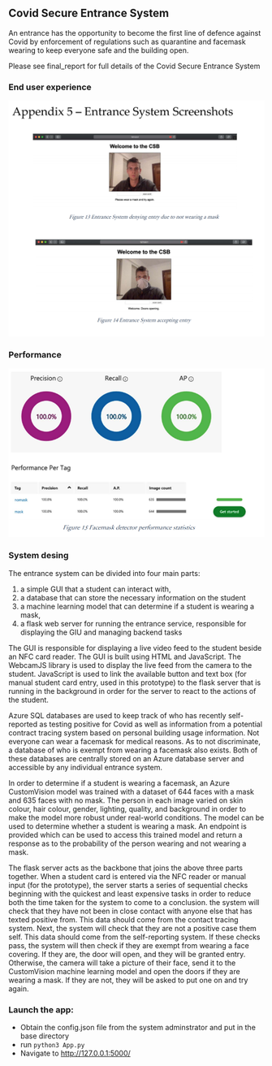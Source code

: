 ## Covid Secure Entrance System
An entrance has the opportunity to become the first line of defence against Covid by enforcement of regulations such as 
quarantine and facemask wearing to keep everyone safe and the building open.

Please see final_report for full details of the Covid Secure Entrance System
### End user experience
![Alt text](./readme_resources/what_user_sees.png?raw=true "Title")


### Performance
![Alt text](./readme_resources/performance.png?raw=true "Title")

### System desing
The entrance system can be divided into four main parts: 
1. a simple GUI that a student can interact with,
2. a database that can store the necessary information on the student
3. a machine learning model that can determine if a 
student is wearing a mask,
4. a flask web server for running the entrance service, responsible for displaying the GIU 
and managing backend tasks

The GUI is responsible for displaying a live video feed to the student beside an NFC card reader. The GUI is built using 
HTML and JavaScript. The WebcamJS library is used to display the live feed from the camera to the student. JavaScript is
used to link the available button and text box (for manual student card entry, used in this prototype) to the flask 
server that is running in the background in order for the server to react to the actions of the student.


Azure SQL databases are used to keep track of who has recently self-reported as testing positive for Covid as well as 
information from a potential contract tracing system based on personal building usage information. Not everyone can wear a 
facemask for medical reasons. As to not discriminate, a database of who is exempt from wearing a facemask also exists. 
Both of these databases are centrally stored on an Azure database server and accessible by any individual entrance 
system.


In order to determine if a student is wearing a facemask, an Azure CustomVision model was trained with a dataset of 644 
faces with a mask and 635 faces with no mask. The person in each image varied on skin colour, hair colour, gender, 
lighting, quality, and background in order to make the model more robust under real-world conditions. The model can be 
used to determine whether a student is wearing a mask. An endpoint is provided which can be used to access this trained 
model and return a response as to the probability of the person wearing and not wearing a mask.


The flask server acts as the backbone that joins the above three parts together. When a student card is entered via the 
NFC reader or manual input (for the prototype), the server starts a series of sequential checks beginning with the 
quickest and least expensive tasks in order to reduce both the time taken for the system to come to a conclusion. the 
system will check that they have not been in close contact with anyone else that has texted positive from. This data 
should come from the contact tracing system. Next, the system will check that they are not a positive case them self.
This data should come from the self-reporting system. If these checks pass, the system will then check if they are 
exempt from wearing a face covering. If they are, the door will open, and they will be granted entry. Otherwise, the
camera will take a picture of their face, send it to the CustomVision machine learning model and open the doors if they 
are wearing a mask. If they are not, they will be asked to put one on and try again.

### Launch the app:  
* Obtain the config.json file from the system adminstrator and put in the base directory
* run `python3 App.py`
* Navigate to http://127.0.0.1:5000/ 
